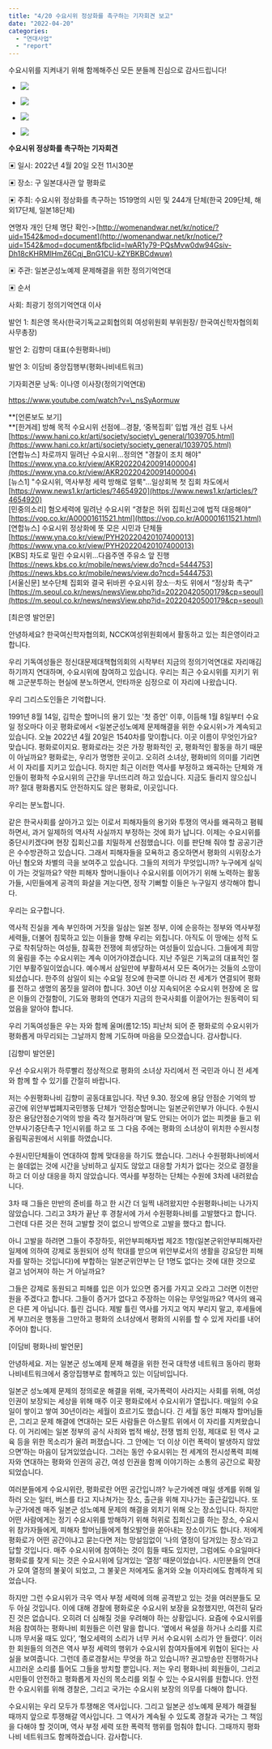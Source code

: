 ```yaml
---
title: "4/20 수요시위 정상화를 촉구하는 기자회견 보고"
date: "2022-04-20"
categories: 
  - "연대사업"
  - "report"
---
```


수요시위를 지켜내기 위해 함께해주신 모든 분들께 진심으로 감사드립니다!

- ![](https://womenandwar.net/kr/wp-content/uploads/2022/04/IMG_1328_저용량-1024x683.jpg)
    
- ![](https://womenandwar.net/kr/wp-content/uploads/2022/04/IMG_1321_저용량-1024x683.jpg)
    
- ![](https://womenandwar.net/kr/wp-content/uploads/2022/04/IMG_1364_저용량-1024x683.jpg)
    
- ![](https://womenandwar.net/kr/wp-content/uploads/2022/04/IMG_1342_저용량-1024x683.jpg)
    

**수요시위 정상화를 촉구하는 기자회견**

▣ 일시: 2022년 4월 20일 오전 11시30분

▣ 장소: 구 일본대사관 앞 평화로

▣ 주최: 수요시위 정상화를 촉구하는 1519명의 시민 및 244개 단체(한국 209단체, 해외17단체, 일본18단체)

연명자 개인 단체 명단 확인->[http://womenandwar.net/kr/notice/?uid=1542&mod=document](http://womenandwar.net/kr/notice/?uid=1542&mod=document&fbclid=IwAR1y79-PQsMvw0dw94Gsiv-Dh18cKHRMlHmZ6Cqj_BnG1CU-kZYBKBCdwuw)

▣ 주관: 일본군성노예제 문제해결을 위한 정의기억연대

▣ 순서

사회: 최광기 정의기억연대 이사

발언 1: 최은영 목사(한국기독교교회협의회 여성위원회 부위원장/ 한국여신학자협의회 사무총장)

발언 2: 김향미 대표(수원평화나비)

발언 3: 이담비 중앙집행부(평화나비네트워크)

기자회견문 낭독: 이나영 이사장(정의기억연대)

https://www.youtube.com/watch?v=\_nsSyAormuw

**\[언론보도 보기\]  
**\[한겨레\] 방해 목적 수요시위 선점에…경찰, ‘중복집회’ 입법 개선 검토 나서  
[https://www.hani.co.kr/arti/society/society\_general/1039705.html](https://www.hani.co.kr/arti/society/society_general/1039705.html)   
\[연합뉴스\] 차로까지 밀려난 수요시위…정의연 "경찰이 조치 해야"  
[https://www.yna.co.kr/view/AKR20220420091400004](https://www.yna.co.kr/view/AKR20220420091400004)   
\[뉴스1\] "수요시위, 역사부정 세력 방해로 얼룩"…일상회복 첫 집회 차도에서  
[https://www.news1.kr/articles/?4654920](https://www.news1.kr/articles/?4654920)   
\[민중의소리\] 혐오세력에 밀려난 수요시위 “경찰은 허위 집회신고에 법적 대응해야”  
[https://vop.co.kr/A00001611521.html](https://vop.co.kr/A00001611521.html)   
\[연합뉴스\] 수요시위 정상화에 뜻 모은 시민과 단체들  
[https://www.yna.co.kr/view/PYH20220420107400013](https://www.yna.co.kr/view/PYH20220420107400013)  
\[KBS\] 차도로 밀린 수요시위…다음주엔 주유소 앞 진행  
[https://news.kbs.co.kr/mobile/news/view.do?ncd=5444753](https://news.kbs.co.kr/mobile/news/view.do?ncd=5444753)  
\[서울신문\] 보수단체 집회와 결국 뒤바뀐 수요시위 장소···차도 위에서 “정상화 촉구”  
[https://m.seoul.co.kr/news/newsView.php?id=20220420500179&cp=seoul](https://m.seoul.co.kr/news/newsView.php?id=20220420500179&cp=seoul)

\[최은영 발언문\]

안녕하세요? 한국여신학자협의회, NCCK여성위원회에서 활동하고 있는 최은영이라고 합니다.

우리 기독여성들은 정신대문제대책협의회의 시작부터 지금의 정의기억연대로 자리매김하기까지 연대하며, 수요시위에 참여하고 있습니다. 우리는 최근 수요시위를 지키기 위해 고군분투하는 현실에 분노하면서, 안타까운 심정으로 이 자리에 나왔습니다.

우리 그리스도인들은 기억합니다.

1991년 8월 14일, 김학순 할머니의 용기 있는 '첫 증언' 이후, 이듬해 1월 8일부터 수요일 정오마다 이곳 평화로에서 <일본군성노예제 문제해결을 위한 수요시위>가 계속되고 있습니다. 오늘 2022년 4월 20일은 1540차를 맞이합니다. 이곳 이름이 무엇인가요? 맞습니다. 평화로이지요. 평화로라는 것은 가장 평화적인 곳, 평화적인 활동을 하기 때문이 아닐까요? 평화로는, 우리가 명명한 곳이고. 오히려 소녀상, 평화비의 의미를 기리면서 이 자리를 지키고 있습니다. 하지만 최근 이러한 역사를 부정하고 왜곡하는 단체와 개인들이 평화적 수요시위의 근간을 무너뜨리려 하고 있습니다. 지금도 들리지 않으십니까? 절대 평화롭지도 안전하지도 않은 평화로, 이곳입니다.

우리는 분노합니다.

같은 한국사회를 살아가고 있는 이로서 피해자들의 용기와 투쟁의 역사를 왜곡하고 폄훼하면서, 과거 일제하의 역사적 사실까지 부정하는 것에 화가 납니다. 이제는 수요시위를 중단시키겠다며 현장 집회신고를 치밀하게 선점했습니다. 이를 판단해 줘야 할 공공기관은 수수방관하고 있습니다. 그래서 피해자들을 모욕하고 증오하면서 평화의 시위장소가 아닌 혐오와 차별의 극을 보여주고 있습니다. 그들의 저의가 무엇입니까? 누구에게 실익이 가는 것일까요? 약한 피해자 할머니들이나 수요시위를 이어가기 위해 노력하는 활동가들, 시민들에게 공격의 화살을 겨눈다면, 정작 기뻐할 이들은 누구일지 생각해야 합니다.

우리는 요구합니다.

역사적 진실을 계속 부인하며 거짓을 일삼는 일본 정부, 이에 순응하는 정부와 역사부정세력들, 더불어 침묵하고 있는 이들을 향해 우리는 외칩니다. 아직도 이 땅에는 성적 도구로 착취당하는 여성들, 참혹한 전쟁에 희생당하는 여성들이 있습니다. 그들에게 희망의 울림을 주는 수요시위는 계속 이어가야겠습니다. 지난 주일은 기독교의 대표적인 절기인 부활주일이었습니다. 예수께서 삼일만에 부활하셔서 모든 죽어가는 것들의 소망이 되셨습니다. 한주의 삼일이 되는 수요일 정오에 한국뿐 아니라 전 세계가 연결되어 평화를 전하고 생명의 몸짓을 알려야 합니다. 30년 이상 지속되어온 수요시위 현장에 온 많은 이들의 간절함이, 기도와 평화의 연대가 지금의 한국사회를 이끌어가는 원동력이 되었음을 알아야 합니다.

우리 기독여성들은 우는 자와 함께 울며(롬12:15) 피난처 되어 준 평화로의 수요시위가 평화롭게 마무리되는 그날까지 함께 기도하며 마음을 모으겠습니다. 감사합니다.  

\[김향미 발언문\]

우선 수요시위가 하루빨리 정상적으로 평화의 소녀상 자리에서 전 국민과 아니 전 세계와 함께 할 수 있기를 간절히 바랍니다.

저는 수원평화나비 김향미 공동대표입니다. 작년 9.30. 정오에 용담 안점순 기억의 방 공간에 위안부법폐지국민행동 단체가 ‘안점순할머니는 일본군위안부가 아니다. 수원시장은 용담안점순기억의 방을 즉각 철거하라’며 말도 안되는 어이가 없는 피켓을 들고 위안부사기중단촉구 1인시위를 하고 또 그 다음 주에는 평화의 소녀상이 위치한 수원시청 올림픽공원에서 시위를 하였습니다.

수원시민단체들이 연대하여 함께 맞대응을 하기도 했습니다. 그러나 수원평화나비에서는 쓸데없는 것에 시간을 낭비하고 싶지도 않았고 대응할 가치가 없다는 것으로 결정을 하고 더 이상 대응을 하지 않았습니다. 역사를 부정하는 단체는 수원에 3차례 내려왔습니다.

3차 때 그들은 만반의 준비를 하고 한 시간 더 일찍 내려왔지만 수원평화나비는 나가지 않았습니다. 그리고 3차가 끝난 후 경찰서에 가서 수원평화나비를 고발했다고 합니다. 그런데 다른 것은 전혀 고발할 것이 없으니 방역으로 고발을 했다고 합니다.

아니 고발을 하려면 그들이 주장하듯, 위안부피해자법 제2조 1항(일본군위안부피해자란 일제에 의하여 강제로 동원되어 성적 학대를 받으며 위안부로서의 생활을 강요당한 피해자를 말하는 것입니다)에 부합하는 일본군위안부는 단 1명도 없다는 것에 대한 것으로 걸고 넘어져야 하는 거 아닐까요?

그들은 강제로 동원되고 피해를 입은 이가 있으면 증거를 가지고 오라고 그러면 이천만원을 주겠다고 합니다. 그들이 증거가 없다고 주장하는 이유는 무엇일까요? 역사의 왜곡은 다른 게 아닙니다. 틀린 겁니다. 제발 틀린 역사를 가지고 억지 부리지 말고, 후세들에게 부끄러운 행동을 그만하고 평화의 소녀상에서 평화의 시위를 할 수 있게 자리를 내어주어야 합니다.

\[이담비 평화나비 발언문\]

안녕하세요. 저는 일본군 성노예제 문제 해결을 위한 전국 대학생 네트워크 동아리 평화나비네트워크에서 중앙집행부로 함께하고 있는 이담비입니다.

일본군 성노예제 문제의 정의로운 해결을 위해, 국가폭력이 사라지는 사회를 위해, 여성 인권이 보장되는 세상을 위해 매주 이곳 평화로에서 수요시위가 열립니다. 매일의 수요일이 쌓이고 쌓여 30년이라는 세월이 흐르기도 했습니다. 긴 세월 동안 피해자 할머님들은, 그리고 문제 해결에 연대하는 모든 사람들은 아스팔트 위에서 이 자리를 지켜왔습니다. 이 거리에는 일본 정부의 공식 사죄와 법적 배상, 전쟁 범죄 인정, 제대로 된 역사 교육 등을 위한 목소리가 울려 퍼졌습니다. 그 안에는 ‘더 이상 이런 폭력이 발생하지 않았으면’하는 마음이 담겨있었습니다. 그러는 동안 수요시위는 전 세계의 전시성폭력 피해자와 연대하는 평화와 인권의 공간, 여성 인권을 함께 이야기하는 소통의 공간으로 확장되었습니다.

여러분들에게 수요시위란, 평화로란 어떤 공간입니까? 누군가에겐 매일 생계를 위해 일하러 오는 일터, 버스를 타고 지나쳐가는 장소, 출근을 위해 지나가는 출근길입니다. 또 누군가에겐 매주 일본군 성노예제 문제의 해결을 외치기 위해 오는 장소입니다. 하지만 어떤 사람에게는 정기 수요시위를 방해하기 위해 허위로 집회신고를 하는 장소, 수요시위 참가자들에게, 피해자 할머님들에게 혐오발언을 쏟아내는 장소이기도 합니다. 저에게 평화로가 어떤 공간이냐고 묻는다면 저는 망설임없이 ‘나의 열정이 담겨있는 장소’라고 답할 것입니다. 매주 수요시위에 참여하는 것이 힘들 때도 있지만, 그럼에도 수요일마다 평화로를 찾게 되는 것은 수요시위에 담겨있는 ‘열정’ 때문이었습니다. 시민분들의 연대가 모여 열정의 불꽃이 되었고, 그 불꽃은 저에게도 옮겨와 오늘 이자리에도 함께하게 되었습니다.

하지만 그런 수요시위가 극우 역사 부정 세력에 의해 공격받고 있는 것을 여러분들도 모두 아실 것입니다. 이에 대해 경찰에 평화로운 수요시위 보장을 요청했지만, 여전히 달라진 것은 없습니다. 오히려 더 심해질 것을 우려해야 하는 상황입니다. 요즘에 수요시위를 처음 참여하는 평화나비 회원들은 이런 말을 합니다. ‘옆에서 욕설을 하거나 소리를 지르니까 무서울 때도 있다’, ‘혐오세력의 소리가 너무 커서 수요시위 소리가 안 들렸다’. 이러한 회원들의 의견은 역사 부정 세력의 행위가 수요시위 참여자들에게 위협이 된다는 사실을 보여줍니다. 그런데 종로경찰서는 무엇을 하고 있습니까? 권고방송만 진행하거나 시끄러운 소리를 틀어도 그들을 방치할 뿐입니다. 저는 우리 평화나비 회원들이, 그리고 시민들이 안전하고 평화롭게 자신의 목소리를 외칠 수 있는 수요시위를 원합니다. 안전한 수요시위를 위해 경찰은, 그리고 국가는 수요시위 보장의 의무를 다해야 합니다.

수요시위는 우리 모두가 투쟁해온 역사입니다. 그리고 일본군 성노예제 문제가 해결될 때까지 앞으로 투쟁해갈 역사입니다. 그 역사가 계속될 수 있도록 경찰과 국가는 그 책임을 다해야 할 것이며, 역사 부정 세력 또한 폭력적 행위를 멈춰야 합니다. 그때까지 평화나비 네트워크도 함께하겠습니다. 감사합니다.
